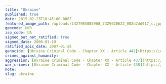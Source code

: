 ```yaml
---
title: "Ukraine"
published: true
date: 2015-02-23T18:45:00.000Z
featured_image_path: /uploads/1427985885968_7329620622_082d2dd917_c.jpg
geocode: UKR
iso_code: UA
signed_but_not_ratified: true
signed_date: 2000-01-19
ratified_apic_date: 2007-01-28
genocide: [Ukraine Criminal Code - Chapter XX - Article 442](https://iccdb.hrlc.net/data/doc/464/keyword/46/)
crimes_against_humanity:
aggression: [Ukraine Criminal Code - Chapter XX - Article 437](https://iccdb.hrlc.net/data/doc/464/keyword/1/)
war_crimes: [Ukraine Criminal Code - Chapter XX - Article 438](https://iccdb.hrlc.net/data/doc/464/keyword/145/)
note:
slug: ukraine
---
```

